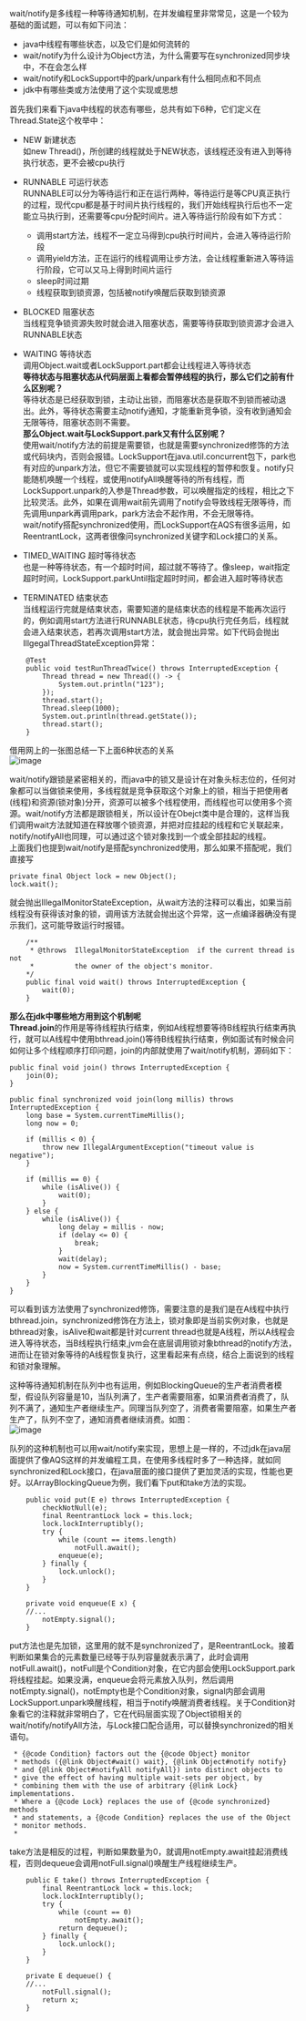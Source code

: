 wait/notify是多线程一种等待通知机制，在并发编程里非常常见，这是一个较为基础的面试题，可以有如下问法：   
- java中线程有哪些状态，以及它们是如何流转的   
- wait/notify为什么设计为Object方法，为什么需要写在synchronized同步块中，不在会怎么样       
- wait/notify和LockSupport中的park/unpark有什么相同点和不同点    
- jdk中有哪些类或方法使用了这个实现或思想          

首先我们来看下java中线程的状态有哪些，总共有如下6种，它们定义在Thread.State这个枚举中：   
- NEW 新建状态     
如new Thread()，所创建的线程就处于NEW状态，该线程还没有进入到等待执行状态，更不会被cpu执行    

- RUNNABLE 可运行状态    
RUNNABLE可以分为等待运行和正在运行两种，等待运行是等CPU真正执行的过程，现代cpu都是基于时间片执行线程的，我们开始线程执行后也不一定能立马执行到，还需要等cpu分配时间片。进入等待运行阶段有如下方式：   
    - 调用start方法，线程不一定立马得到cpu执行时间片，会进入等待运行阶段
    - 调用yield方法，正在运行的线程调用让步方法，会让线程重新进入等待运行阶段，它可以又马上得到时间片运行    
    - sleep时间过期
    - 线程获取到锁资源，包括被notify唤醒后获取到锁资源   
    
- BLOCKED 阻塞状态    
当线程竞争锁资源失败时就会进入阻塞状态，需要等待获取到锁资源才会进入RUNNABLE状态        

- WAITING 等待状态    
调用Object.wait或者LockSupport.part都会让线程进入等待状态     
**等待状态与阻塞状态从代码层面上看都会暂停线程的执行，那么它们之前有什么区别呢？**    
等待状态是已经获取到锁，主动让出锁，而阻塞状态是获取不到锁而被动退出。此外，等待状态需要主动notify通知，才能重新竞争锁，没有收到通知会无限等待，阻塞状态则不需要。     
**那么Object.wait与LockSupport.park又有什么区别呢？**     
使用wait/notify方法的前提是需要锁，也就是需要synchronized修饰的方法或代码块内，否则会报错。LockSupport在java.util.concurrent包下，park也有对应的unpark方法，但它不需要锁就可以实现线程的暂停和恢复。notify只能随机唤醒一个线程，或使用notifyAll唤醒等待的所有线程，而LockSupport.unpark的入参是Thread参数，可以唤醒指定的线程，相比之下比较灵活。此外，如果在调用wait前先调用了notify会导致线程无限等待，而先调用unpark再调用park，park方法会不起作用，不会无限等待。wait/notify搭配synchronized使用，而LockSupport在AQS有很多运用，如ReentrantLock，这两者很像问synchronized关键字和Lock接口的关系。        

- TIMED_WAITING 超时等待状态     
也是一种等待状态，有一个超时时间，超过就不等待了。像sleep，wait指定超时时间，LockSupport.parkUntil指定超时时间，都会进入超时等待状态    

- TERMINATED 结束状态    
当线程运行完就是结束状态，需要知道的是结束状态的线程是不能再次运行的，例如调用start方法进行RUNNABLE状态，待cpu执行完任务后，线程就会进入结束状态，若再次调用start方法，就会抛出异常。如下代码会抛出IllgegalThreadStateException异常：   
```
	@Test
	public void testRunThreadTwice() throws InterruptedException {
		Thread thread = new Thread(() -> {
			System.out.println("123");
		});
		thread.start();
		Thread.sleep(1000);
		System.out.println(thread.getState());
		thread.start();
	}
```

借用网上的一张图总结一下上面6种状态的关系     
![image](https://github.com/jmilktea/jtea/blob/master/%E9%9D%A2%E8%AF%95/images/wait-notify-1.png)     

wait/notify跟锁是紧密相关的，而java中的锁又是设计在对象头标志位的，任何对象都可以当做锁来使用，多线程就是竞争获取这个对象上的锁，相当于把使用者(线程)和资源(锁对象)分开，资源可以被多个线程使用，而线程也可以使用多个资源。wait/notify方法都是跟锁相关，所以设计在Obejct类中是合理的，这样当我们调用wait方法就知道在释放哪个锁资源，并把对应挂起的线程和它关联起来，notify/notifyAll也同理，可以通过这个锁对象找到一个或全部挂起的线程。    
上面我们也提到wait/notify是搭配synchronized使用，那么如果不搭配呢，我们直接写    
```
private final Object lock = new Object();
lock.wait();   
```
就会抛出IllegalMonitorStateException，从wait方法的注释可以看出，如果当前线程没有获得该对象的锁，调用该方法就会抛出这个异常，这一点编译器确没有提示我们，这可能导致运行时报错。    
```
    /**   
     * @throws  IllegalMonitorStateException  if the current thread is not
     *          the owner of the object's monitor.
    */
    public final void wait() throws InterruptedException {
        wait(0);
    }
```

**那么在jdk中哪些地方用到这个机制呢**    
**Thread.join**的作用是等待线程执行结束，例如A线程想要等待B线程执行结束再执行，就可以A线程中使用bthread.join()等待B线程执行结束，例如面试有时候会问如何让多个线程顺序打印问题，join的内部就使用了wait/notify机制，源码如下：    
```
public final void join() throws InterruptedException {
    join(0);
}

public final synchronized void join(long millis) throws InterruptedException {
    long base = System.currentTimeMillis();
    long now = 0;

    if (millis < 0) {
        throw new IllegalArgumentException("timeout value is negative");
    }

    if (millis == 0) {
        while (isAlive()) {
            wait(0);
        }
    } else {
        while (isAlive()) {
            long delay = millis - now;
            if (delay <= 0) {
                break;
            }
            wait(delay);
            now = System.currentTimeMillis() - base;
        }
    }
}
```
可以看到该方法使用了synchronized修饰，需要注意的是我们是在A线程中执行bthread.join，synchronized修饰在方法上，锁对象即是当前实例对象，也就是bthread对象，isAlive和wait都是针对current thread也就是A线程，所以A线程会进入等待状态，当B线程执行结束,jvm会在底层调用锁对象bthread的notify方法，进而让在锁对象等待的A线程恢复执行，这里看起来有点绕，结合上面说到的线程和锁对象理解。   

这种等待通知机制在队列中也有运用，例如BlockingQueue的生产者消费者模型，假设队列容量是10，当队列满了，生产者需要阻塞，如果消费者消费了，队列不满了，通知生产者继续生产。同理当队列空了，消费者需要阻塞，如果生产者生产了，队列不空了，通知消费者继续消费。如图：   
![image](https://github.com/jmilktea/jtea/blob/master/%E9%9D%A2%E8%AF%95/images/wait-notify-2.png)      

队列的这种机制也可以用wait/notify来实现，思想上是一样的，不过jdk在java层面提供了像AQS这样的并发编程工具，在使用多线程时多了一种选择，就如同synchronized和Lock接口，在java层面的接口提供了更加灵活的实现，性能也更好。以ArrayBlockingQueue为例，我们看下put和take方法的实现。    
```
    public void put(E e) throws InterruptedException {
        checkNotNull(e);
        final ReentrantLock lock = this.lock;
        lock.lockInterruptibly();
        try {
            while (count == items.length)
                notFull.await();
            enqueue(e);
        } finally {
            lock.unlock();
        }
    }

    private void enqueue(E x) {
	//...
        notEmpty.signal();
    }
```
put方法也是先加锁，这里用的就不是synchronized了，是ReentrantLock。接着判断如果集合的元素数量已经等于队列容量就表示满了，此时会调用notFull.await()，notFull是个Condition对象，在它内部会使用LockSupport.park将线程挂起。如果没满，enqueue会将元素放入队列，然后调用notEmpty.signal()，notEmpty也是个Condition对象，signal内部会调用LockSupport.unpark唤醒线程，相当于notify唤醒消费者线程。关于Condition对象看它的注释就非常明白了，它在代码层面实现了Object锁相关的wait/notify/notifyAll方法，与Lock接口配合适用，可以替换synchronized的相关语句。      
```
 * {@code Condition} factors out the {@code Object} monitor
 * methods ({@link Object#wait() wait}, {@link Object#notify notify}
 * and {@link Object#notifyAll notifyAll}) into distinct objects to
 * give the effect of having multiple wait-sets per object, by
 * combining them with the use of arbitrary {@link Lock} implementations.
 * Where a {@code Lock} replaces the use of {@code synchronized} methods
 * and statements, a {@code Condition} replaces the use of the Object
 * monitor methods.
 *
```
take方法是相反的过程，判断如果数量为0，就调用notEmpty.await挂起消费线程，否则dequeue会调用notFull.signal()唤醒生产线程继续生产。      
```
    public E take() throws InterruptedException {
        final ReentrantLock lock = this.lock;
        lock.lockInterruptibly();
        try {
            while (count == 0)
                notEmpty.await();
            return dequeue();
        } finally {
            lock.unlock();
        }
    }

    private E dequeue() {
	//...
        notFull.signal();
        return x;
    }
```






